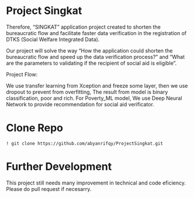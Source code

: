 # Project Singkat

Therefore, “SINGKAT” application project created to shorten the bureaucratic flow and facilitate faster data verification in the registration of DTKS (Social Welfare Integrated Data). 

Our project will solve the way “How the application could shorten the bureaucratic flow and speed up the data verification process?” and “What are the parameters to validating if the recipient of social aid is eligible”.

Project Flow:

We use transfer learning from Xception and freeze some layer, then we use dropout to prevent from overfitting, 
The result from model is binary classification, poor and rich. For Poverty_ML model, We use Deep Neural Network to provide recommendation for social aid verificator. 

# Clone Repo

```
! git clone https://github.com/abyanrifqy/ProjectSingkat.git
```
# Further Development

This project still needs many improvement in technical and code eficiency. Please do pull request if necesarry. 
